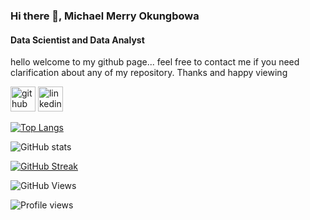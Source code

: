 ### Hi there 👋, Michael Merry Okungbowa 
#### Data Scientist and Data Analyst 

hello welcome to my github page... feel free to contact me if you need clarification about any of my repository. Thanks and happy viewing

[<img src='https://cdn.jsdelivr.net/npm/simple-icons@3.0.1/icons/github.svg' alt='github' height='40'>](https://github.com/mikosa01)  [<img src='https://cdn.jsdelivr.net/npm/simple-icons@3.0.1/icons/linkedin.svg' alt='linkedin' height='40'>](https://www.linkedin.com/in/michael-okungbowa)  

[![Top Langs](https://github-readme-stats.vercel.app/api/top-langs/?username=mikosa01)](https://github.com/anuraghazra/github-readme-stats)

![GitHub stats](https://github-readme-stats.vercel.app/api?username=mikosa01&show_icons=true)  

[![GitHub Streak](https://nirzak-streak-stats.vercel.app?user=mikosa01&theme=radical&hide_border=true)](https://git.io/streak-stats)

![GitHub Views](https://komarev.com/ghpvc/?mikosa01=<username>)


![Profile views](https://gpvc.arturio.dev/mikosa01)  
